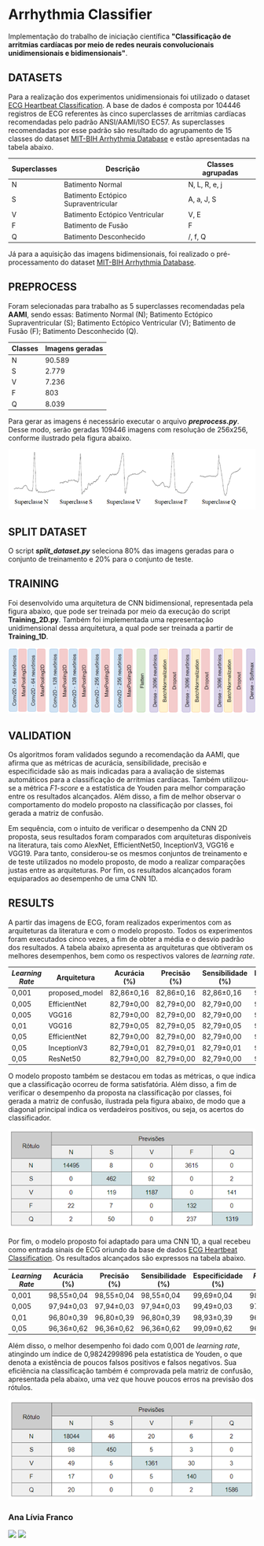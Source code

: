 # Arrhythmia Classifier

Implementação do trabalho de iniciação científica **"Classificação de arritmias cardíacas por meio de redes neurais convolucionais unidimensionais e bidimensionais"**.

## DATASETS 
Para a realização dos experimentos unidimensionais foi utilizado o dataset [ECG Heartbeat Classification](www.kaggle.com/shayanfazeli/heartbeat). A base de dados é composta por 104446 registros de ECG referentes às cinco superclasses de arritmias cardíacas recomendadas pelo padrão ANSI/AAMI/ISO EC57. As superclasses recomendadas por esse padrão são resultado do agrupamento de 15 classes do dataset [MIT-BIH Arrhythmia Database](https://physionet.org/content/mitdb/1.0.0/) e estão apresentadas na tabela abaixo.

Superclasses | Descrição | Classes agrupadas
--------|----------|------
N | Batimento Normal | N, L, R, e, j
S | Batimento Ectópico Supraventricular | A, a, J, S
V | Batimento Ectópico Ventricular |  V, E
F | Batimento de Fusão | F
Q | Batimento Desconhecido | /, f, Q

Já para a aquisição das imagens bidimensionais, foi realizado o pré-processamento do dataset [MIT-BIH Arrhythmia Database](https://physionet.org/content/mitdb/1.0.0/).

## PREPROCESS 
Foram selecionadas para trabalho as 5 superclasses recomendadas pela **AAMI**, sendo essas: Batimento Normal (N); Batimento Ectópico Supraventricular (S); Batimento Ectópico Ventricular (V); Batimento de Fusão (F); Batimento Desconhecido (Q).

Classes | Imagens geradas
--------|----------------
N | 90.589
S | 2.779
V | 7.236
F | 803
Q | 8.039

Para gerar as imagens é necessário executar o arquivo ***preprocess.py***. Desse modo, serão geradas 109446 imagens com resolução de 256x256, conforme ilustrado pela figura abaixo.
<p align="center">
  <img src="/docs/imagesECG2.png" >
</p>

## SPLIT DATASET
O script ***split_dataset.py*** seleciona 80% das imagens geradas para o conjunto de treinamento e 20% para o conjunto de teste.

## TRAINING
Foi desenvolvido uma arquitetura de CNN bidimensional, representada pela figura abaixo, que pode ser treinada por meio da execução do script **Training_2D.py**. Também foi implementada uma representação unidimensional dessa arquitetura, a qual pode ser treinada a partir de **Training_1D**.

<p align="center">
  <img src="/docs/proposed_model.png" >
</p>

## VALIDATION
Os algoritmos foram validados segundo a recomendação da AAMI, que afirma que as métricas de acurácia, sensibilidade, precisão e especificidade são as mais indicadas para a avaliação de sistemas automáticos para a classificação de arritmias cardíacas. Também utilizou-se a métrica *F1-score* e a estatística de Youden para melhor comparação entre os resultados alcançados. Além disso, a fim de melhor observar o comportamento do modelo proposto na classificação por classes, foi gerada a matriz de confusão.

Em sequência, com o intuito de verificar o desempenho da CNN 2D proposta, seus resultados foram comparados com arquiteturas disponíveis na literatura, tais como AlexNet, EfficientNet50, InceptionV3, VGG16 e VGG19. Para tanto, considerou-se os mesmos conjuntos de treinamento e de teste utilizados no modelo proposto, de modo a realizar comparações justas entre as arquiteturas. Por fim, os resultados alcançados foram equiparados ao desempenho de uma CNN 1D.

## RESULTS
A partir das imagens de ECG, foram realizados experimentos com as arquiteturas da literatura e com o modelo proposto. Todos os experimentos foram executados cinco vezes, a fim de obter a média e o desvio padrão dos resultados. A tabela abaixo apresenta as arquiteturas que obtiveram os melhores desempenhos, bem como os respectivos valores de *learning rate*.

*Learning Rate* | Arquitetura | Acurácia (%)| Precisão (%)| Sensibilidade (%)| Especificidade (%)| *F1-Score* (%)| Estatística de Youden
----------------|-------------|-----------|----------|---------------|-----------------|-------------|----------------------
0,001 | proposed_model | 82,86±0,16 | 82,86±0,16  | 82,86±0,16 | 95,73±0,08 | 82,86±0,16 | 0,7858818617
0,005 | EfficientNet | 82,79±0,00 | 82,79±0,00 | 82,79±0,00 | 95,70±0,00 | 82,79±0,00 | 0,7849155637
0,005 | VGG16 | 82,79±0,00 | 82,79±0,00 | 82,79±0,00 | 95,70±0,00 | 82,79±0,00 | 0,7849155637
0,01 | VGG16 | 82,79±0,05 | 82,79±0,05 | 82,79±0,05 | 95,70±0,05 | 82,79±0,05 | 0,7849155999
0,05 | EfficientNet | 82,79±0,00 | 82,79±0,00 | 82,79±0,00 | 95,70±0,00 | 82,79±0,00 | 0,7849155637
0,05 | InceptionV3 | 82,79±0,01 | 82,79±0,01 | 82,79±0,01 | 95,70±0,01 | 82,79±0,01 | 0,7849155637
0,05 | ResNet50 | 82,79±0,00 | 82,79±0,00 | 82,79±0,00 | 95,70±0,00 | 82,79±0,00 | 0,7849155637

O modelo proposto também se destacou em todas as métricas, o que indica que a classificação ocorreu de forma satisfatória. Além disso, a fim de verificar o desempenho da proposta na classificação por classes, foi gerada a matriz de confusão, ilustrada pela figura abaixo, de modo que a diagonal principal indica os verdadeiros positivos, ou seja, os acertos do classificador.

<p align="center">
  <img src="/docs/confusion_matrix_2D.PNG" >
</p>

Por fim, o modelo proposto foi adaptado para uma CNN 1D, a qual recebeu como entrada sinais de ECG oriundo da base de dados [ECG Heartbeat Classification](www.kaggle.com/shayanfazeli/heartbeat). Os resultados alcançados são expressos na tabela abaixo.

*Learning Rate* | Acurácia (%)| Precisão (%)| Sensibilidade (%)| Especificidade (%)| *F1-Score* (%)
----------------|-------------|-------------|------------------|-------------------|----------------
0,001 | 98,55±0,04 | 98,55±0,04  | 98,55±0,04 | 99,69±0,04 | 98,55±0,04 
0,005 | 97,94±0,03 | 97,94±0,03 | 97,94±0,03 | 99,49±0,03 | 97,94±0,03
0,01 | 96,80±0,39 | 96,80±0,39 | 96,80±0,39 | 98,93±0,39 | 96,80±0,39
0,05 | 96,36±0,62 | 96,36±0,62 | 96,36±0,62 | 99,09±0,62 | 96,36±0,62

Além disso, o melhor desempenho foi dado com 0,001 de *learning rate*, atingindo um índice de 0,9824299896 pela estatística de Youden, o que denota a existência de poucos falsos positivos e falsos negativos. Sua eficiência na classificação também é comprovada pela matriz de confusão, apresentada pela abaixo, uma vez que houve poucos erros na previsão dos rótulos.

<p align="center">
  <img src="/docs/confusion_matrix_1D.PNG" >
</p>

### Ana Lívia Franco
<a target="_blank" href="https://www.linkedin.com/in/analiviafr"><img src="https://img.shields.io/badge/-LinkedIn-0077B5?style=for-the-badge&logo=Linkedin&logoColor=white"></img></a> <a target="_blank" href="mailto:analiviafr@gmail.com"><img src="https://img.shields.io/badge/-Gmail-D14836?style=for-the-badge&logo=Gmail&logoColor=white"></img></a>
